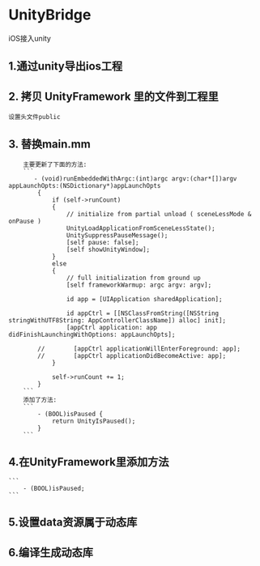 # UnityBridge
iOS接入unity

## 1.通过unity导出ios工程

## 2. 拷贝 UnityFramework 里的文件到工程里
    设置头文件public

## 3. 替换main.mm
        主要更新了下面的方法:
        ```
           - (void)runEmbeddedWithArgc:(int)argc argv:(char*[])argv appLaunchOpts:(NSDictionary*)appLaunchOpts
            {
                if (self->runCount)
                {
                    // initialize from partial unload ( sceneLessMode & onPause )
                    UnityLoadApplicationFromSceneLessState();
                    UnitySuppressPauseMessage();
                    [self pause: false];
                    [self showUnityWindow];
                }
                else
                {
                    // full initialization from ground up
                    [self frameworkWarmup: argc argv: argv];

                    id app = [UIApplication sharedApplication];

                    id appCtrl = [[NSClassFromString([NSString stringWithUTF8String: AppControllerClassName]) alloc] init];
                    [appCtrl application: app didFinishLaunchingWithOptions: appLaunchOpts];

            //        [appCtrl applicationWillEnterForeground: app];
            //        [appCtrl applicationDidBecomeActive: app];
                }

                self->runCount += 1;
            }
        ```
        添加了方法:
        ```
            - (BOOL)isPaused {
                return UnityIsPaused();
            }
        ```
## 4.在UnityFramework里添加方法
    ```
        - (BOOL)isPaused;
    ```

## 5.设置data资源属于动态库

## 6.编译生成动态库
